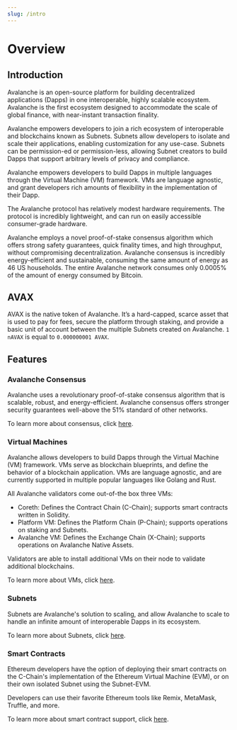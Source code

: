 ```yaml
---
slug: /intro
---
```


# Overview

## Introduction

Avalanche is an open-source platform for building decentralized applications (Dapps) in one
interoperable, highly scalable ecosystem. Avalanche is the first ecosystem designed to accommodate
the scale of global finance, with near-instant transaction finality.

Avalanche empowers developers to join a rich ecosystem of interoperable and blockchains known as
Subnets. Subnets allow developers to isolate and scale their applications, enabling customization
for any use-case. Subnets can be permission-ed or permission-less, allowing Subnet creators to build
Dapps that support arbitrary levels of privacy and compliance.

Avalanche empowers developers to build Dapps in multiple languages through the Virtual Machine (VM)
framework. VMs are language agnostic, and grant developers rich amounts of flexibility in the
implementation of their Dapp.

The Avalanche protocol has relatively modest hardware requirements. The protocol is incredibly
lightweight, and can run on easily accessible consumer-grade hardware.

Avalanche employs a novel proof-of-stake consensus algorithm which offers strong safety guarantees,
quick finality times, and high throughput, without compromising decentralization. Avalanche
consensus is incredibly energy-efficient and sustainable, consuming the same amount of energy as 46
US households. The entire Avalanche network consumes only 0.0005% of the amount of energy consumed
by Bitcoin.

## AVAX

AVAX is the native token of Avalanche. It’s a hard-capped, scarce asset that is used to pay for
fees, secure the platform through staking, and provide a basic unit of account between the multiple
Subnets created on Avalanche. `1 nAVAX` is equal to `0.000000001 AVAX`.

## Features

### Avalanche Consensus

Avalanche uses a revolutionary proof-of-stake consensus algorithm that is scalable, robust, and
energy-efficient. Avalanche consensus offers stronger security guarantees well-above the 51%
standard of other networks.

To learn more about consensus, click [here](/docs/overview/getting-started/avalanche-consensus.md).

### Virtual Machines

Avalanche allows developers to build Dapps through the Virtual Machine (VM) framework. VMs serve as
blockchain blueprints, and define the behavior of a blockchain application. VMs are language
agnostic, and are currently supported in multiple popular languages like Golang and Rust.

All Avalanche validators come out-of-the box three VMs:

- Coreth: Defines the Contract Chain (C-Chain); supports smart contracts written in Solidity.
- Platform VM: Defines the Platform Chain (P-Chain); supports operations on staking and Subnets.
- Avalanche VM: Defines the Exchange Chain (X-Chain); supports operations on Avalanche Native
  Assets.

Validators are able to install additional VMs on their node to validate additional blockchains.

To learn more about VMs, click [here](/docs/subnets/introduction-to-vm.md).

### Subnets

Subnets are Avalanche's solution to scaling, and allow Avalanche to scale to handle an infinite
amount of interoperable Dapps in its ecosystem.

To learn more about Subnets, click [here](/docs/subnets/README.md).

### Smart Contracts

Ethereum developers have the option of deploying their smart contracts on the C-Chain's
implementation of the Ethereum Virtual Machine (EVM), or on their own isolated Subnet using the
Subnet-EVM.

Developers can use their favorite Ethereum tools like Remix,
MetaMask, Truffle, and more.

To learn more about smart contract support, click [here](/docs/dapps/launch-your-ethereum-dapp.md).